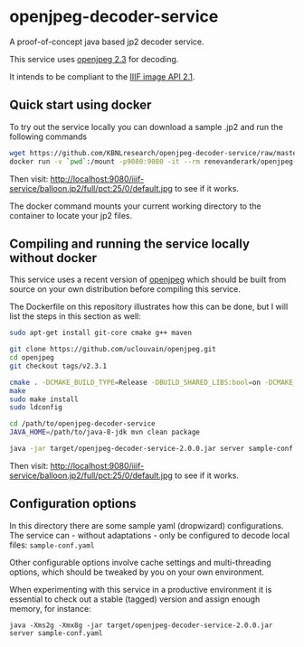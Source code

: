 # openjpeg-decoder-service

A proof-of-concept java based jp2 decoder service.

This service uses [openjpeg 2.3](https://github.com/uclouvain/openjpeg) for decoding.

It intends to be compliant to the [IIIF image API 2.1](http://iiif.io/api/image/2.1/).


## Quick start using docker

To try out the service locally you can download a sample .jp2 and run the following commands

```sh
wget https://github.com/KBNLresearch/openjpeg-decoder-service/raw/master/src/test/resources/balloon.jp2
docker run -v `pwd`:/mount -p9080:9080 -it --rm renevanderark/openjpeg-decoder-service
```

Then visit: [http://localhost:9080/iiif-service/balloon.jp2/full/pct:25/0/default.jpg](http://localhost:9080/iiif-service/balloon.jp2/full/pct:25/0/default.jpg)
to see if it works.

The docker command mounts your current working directory to the container to locate your jp2 files.


## Compiling and running the service locally without docker

This service uses a recent version of [openjpeg](https://github.com/uclouvain/openjpeg) which should be built from source
on your own distribution before compiling this service.

The Dockerfile on this repository illustrates how this can be done, but I will list the steps in this section as well:

```sh
sudo apt-get install git-core cmake g++ maven

git clone https://github.com/uclouvain/openjpeg.git
cd openjpeg
git checkout tags/v2.3.1

cmake . -DCMAKE_BUILD_TYPE=Release -DBUILD_SHARED_LIBS:bool=on -DCMAKE_CXX_COMPILER=/usr/bin/cc
make
sudo make install
sudo ldconfig

cd /path/to/openjpeg-decoder-service
JAVA_HOME=/path/to/java-8-jdk mvn clean package

java -jar target/openjpeg-decoder-service-2.0.0.jar server sample-conf.yaml
```

Then visit: [http://localhost:9080/iiif-service/balloon.jp2/full/pct:25/0/default.jpg](http://localhost:9080/iiif-service/balloon.jp2/full/pct:25/0/default.jpg)
to see if it works.


## Configuration options

In this directory there are some sample yaml (dropwizard) configurations. The service can - without adaptations - only be configured to decode local files: ```sample-conf.yaml```


Other configurable options involve cache settings and multi-threading options, which should be tweaked by you on your own environment.

When experimenting with this service in a productive environment it is essential to check out a stable (tagged) version and assign enough memory, for instance:
```
java -Xms2g -Xmx8g -jar target/openjpeg-decoder-service-2.0.0.jar server sample-conf.yaml
```
